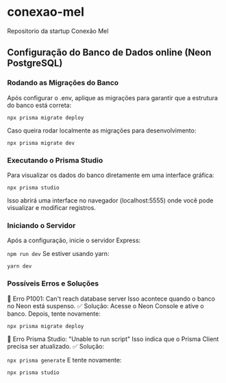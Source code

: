# conexao-mel
Repositorio da startup Conexão Mel

##  Configuração do Banco de Dados online (Neon PostgreSQL)
### Rodando as Migrações do Banco
Após configurar o .env, aplique as migrações para garantir que a estrutura do banco está correta:

``` npx prisma migrate deploy ```

Caso queira rodar localmente as migrações para desenvolvimento:

``` npx prisma migrate dev ```

### Executando o Prisma Studio
Para visualizar os dados do banco diretamente em uma interface gráfica:

``` npx prisma studio ```

Isso abrirá uma interface no navegador (localhost:5555) onde você pode visualizar e modificar registros.

### Iniciando o Servidor
Após a configuração, inicie o servidor Express:

``` npm run dev ```
Se estiver usando yarn:

``` yarn dev ```


### Possíveis Erros e Soluções
🔴 Erro P1001: Can't reach database server
Isso acontece quando o banco no Neon está suspenso.
✅ Solução:
Acesse o Neon Console e ative o banco.
Depois, tente novamente:

``` npx prisma migrate deploy ```

🔴 Erro Prisma Studio: "Unable to run script"
Isso indica que o Prisma Client precisa ser atualizado. 
✅ Solução:

``` npx prisma generate ``` 
E tente novamente:

``` npx prisma studio ``` 
